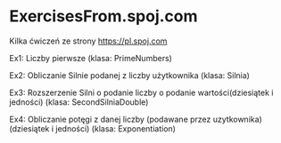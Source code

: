 # ExercisesFrom.spoj.com

Kilka ćwiczeń ze strony https://pl.spoj.com

Ex1: Liczby pierwsze (klasa: PrimeNumbers)

Ex2: Obliczanie Silnie podanej z liczby użytkownika (klasa: Silnia)

Ex3: Rozszerzenie Silni o podanie liczby o podanie wartości(dziesiątek i jedności) (klasa: SecondSilniaDouble)

Ex4: Obliczanie potęgi z danej liczby (podawane przez uzytkownika)(dziesiątek i jedności) (klasa: Exponentiation)
